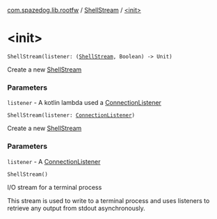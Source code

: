 [com.spazedog.lib.rootfw](../index.md) / [ShellStream](index.md) / [&lt;init&gt;](.)

# &lt;init&gt;

`ShellStream(listener: (`[`ShellStream`](index.md)`, Boolean) -> Unit)`

Create a new [ShellStream](index.md)

### Parameters

`listener` - A kotlin lambda used a [ConnectionListener](-interfaces/-connection-listener/index.md)

`ShellStream(listener: `[`ConnectionListener`](-interfaces/-connection-listener/index.md)`)`

Create a new [ShellStream](index.md)

### Parameters

`listener` - A [ConnectionListener](-interfaces/-connection-listener/index.md)

`ShellStream()`

I/O stream for a terminal process

This stream is used to write to a terminal process and uses
listeners to retrieve any output from stdout asynchronously.

